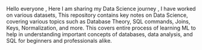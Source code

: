Hello everyone , Here I am sharing my Data Science journey , I have worked on various datasets,
This repository contains key notes on Data Science, covering various topics such as Database Theory, SQL commands, Joins, Keys, Normalization, and more. This covers entire process of learning ML to help in understanding important concepts of databases, data analysis, and SQL for beginners and professionals alike.
